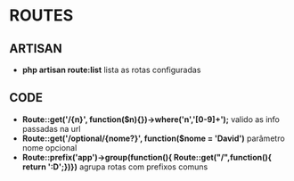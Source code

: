 # ROUTES

## ARTISAN 

- **php artisan route:list** lista as rotas configuradas

## CODE

- **Route::get('/{n}', function($n){})->where('n','[0-9]+');** valido as info passadas na url
- **Route::get('/optional/{nome?}', function($nome = 'David')** parâmetro nome opcional
- **Route::prefix('app')->group(function(){ Route::get("/",function(){ return ':D';})})** agrupa rotas com prefixos comuns

